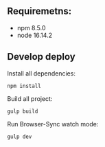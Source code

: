## Requiremetns:
- npm 8.5.0
- node 16.14.2
## Develop deploy
Install all dependencies:
```
npm install
```
Build all project:
```
gulp build
```
Run Browser-Sync watch mode:
```
gulp dev
```
